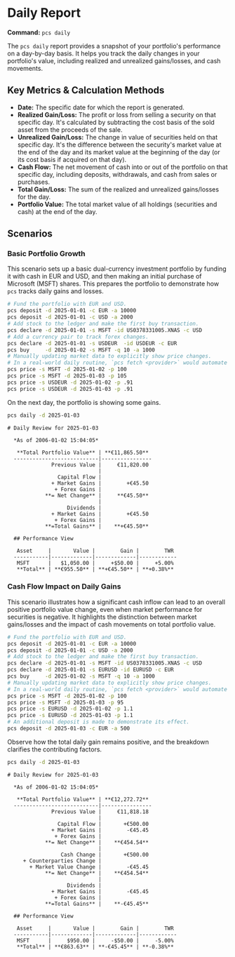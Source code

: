 # Daily Report

**Command:** `pcs daily`

The `pcs daily` report provides a snapshot of your portfolio's performance on a day-by-day basis. It helps you track the daily changes in your portfolio's value, including realized and unrealized gains/losses, and cash movements.

## Key Metrics & Calculation Methods

*   **Date:** The specific date for which the report is generated.
*   **Realized Gain/Loss:** The profit or loss from selling a security on that specific day. It's calculated by subtracting the cost basis of the sold asset from the proceeds of the sale.
*   **Unrealized Gain/Loss:** The change in value of securities held on that specific day. It's the difference between the security's market value at the end of the day and its market value at the beginning of the day (or its cost basis if acquired on that day).
*   **Cash Flow:** The net movement of cash into or out of the portfolio on that specific day, including deposits, withdrawals, and cash from sales or purchases.
*   **Total Gain/Loss:** The sum of the realized and unrealized gains/losses for the day.
*   **Portfolio Value:** The total market value of all holdings (securities and cash) at the end of the day.

## Scenarios

### Basic Portfolio Growth

This scenario sets up a basic dual-currency investment portfolio by funding it with cash in EUR and USD, and then making an initial purchase of Microsoft (MSFT) shares. This prepares the portfolio to demonstrate how `pcs` tracks daily gains and losses.

```bash setup
# Fund the portfolio with EUR and USD.
pcs deposit -d 2025-01-01 -c EUR -a 10000
pcs deposit -d 2025-01-01 -c USD -a 2000
# Add stock to the ledger and make the first buy transaction.
pcs declare -d 2025-01-01 -s MSFT -id US0378331005.XNAS -c USD
# Add a currency pair to track forex changes.
pcs declare -d 2025-01-01 -s USDEUR  -id USDEUR -c EUR
pcs buy     -d 2025-01-02 -s MSFT -q 10 -a 1000
# Manually updating market data to explicitly show price changes.
# In a real-world daily routine, `pcs fetch <provider>` would automate it.
pcs price -s MSFT -d 2025-01-02 -p 100
pcs price -s MSFT -d 2025-01-03 -p 105
pcs price -s USDEUR -d 2025-01-02 -p .91
pcs price -s USDEUR -d 2025-01-03 -p .91
```

On the next day, the portfolio is showing some gains.


```bash run
pcs daily -d 2025-01-03
```

```console check
# Daily Review for 2025-01-03

  *As of 2006-01-02 15:04:05*

   **Total Portfolio Value** | **€11,865.50** 
  ---------------------------|----------------
              Previous Value |     €11,820.00 
                             |                
                Capital Flow |                
              + Market Gains |        +€45.50 
               + Forex Gains |                
            **= Net Change** |     **€45.50** 
                             |                
                   Dividends |                
              + Market Gains |        +€45.50 
               + Forex Gains |                
            **=Total Gains** |    **+€45.50** 

  ## Performance View

   Asset     |       Value |        Gain |        TWR 
  -----------|-------------|-------------|------------
   MSFT      |   $1,050.00 |     +$50.00 |     +5.00% 
   **Total** | **€955.50** | **+€45.50** | **+0.38%**
```

### Cash Flow Impact on Daily Gains

This scenario illustrates how a significant cash inflow can lead to an overall positive portfolio value change, even when market performance for securities is negative. It highlights the distinction between market gains/losses and the impact of cash movements on total portfolio value.

```bash setup
# Fund the portfolio with EUR and USD.
pcs deposit -d 2025-01-01 -c EUR -a 10000
pcs deposit -d 2025-01-01 -c USD -a 2000
# Add stock to the ledger and make the first buy transaction.
pcs declare -d 2025-01-01 -s MSFT -id US0378331005.XNAS -c USD
pcs declare -d 2025-01-01 -s EURUSD -id EURUSD -c EUR
pcs buy     -d 2025-01-02 -s MSFT -q 10 -a 1000
# Manually updating market data to explicitly show price changes.
# In a real-world daily routine, `pcs fetch <provider>` would automate it.
pcs price -s MSFT -d 2025-01-02 -p 100
pcs price -s MSFT -d 2025-01-03 -p 95
pcs price -s EURUSD -d 2025-01-02 -p 1.1
pcs price -s EURUSD -d 2025-01-03 -p 1.1
# An additional deposit is made to demonstrate its effect.
pcs deposit -d 2025-01-03 -c EUR -a 500
```

Observe how the total daily gain remains positive, and the breakdown clarifies the contributing factors.


```bash run
pcs daily -d 2025-01-03
```

```console check
# Daily Review for 2025-01-03

  *As of 2006-01-02 15:04:05*

   **Total Portfolio Value** | **€12,272.72** 
  ---------------------------|----------------
              Previous Value |     €11,818.18 
                             |                
                Capital Flow |       +€500.00 
              + Market Gains |        -€45.45 
               + Forex Gains |                
            **= Net Change** |    **€454.54** 
                             |                
                 Cash Change |       +€500.00 
     + Counterparties Change |                
       + Market Value Change |        -€45.45 
            **= Net Change** |    **€454.54** 
                             |                
                   Dividends |                
              + Market Gains |        -€45.45 
               + Forex Gains |                
            **=Total Gains** |    **-€45.45** 

  ## Performance View

   Asset     |       Value |        Gain |        TWR 
  -----------|-------------|-------------|------------
   MSFT      |     $950.00 |     -$50.00 |     -5.00% 
   **Total** | **€863.63** | **-€45.45** | **-0.38%**
```